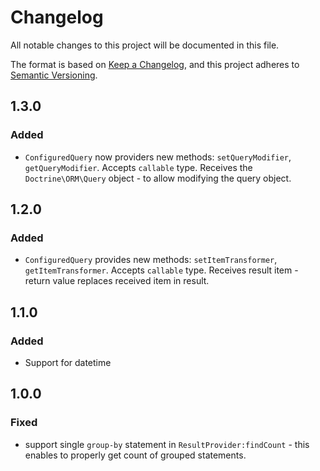 # Changelog
All notable changes to this project will be documented in this file.

The format is based on [Keep a Changelog](https://keepachangelog.com/en/1.0.0/),
and this project adheres to [Semantic Versioning](https://semver.org/spec/v2.0.0.html).

## 1.3.0
### Added
- `ConfiguredQuery` now providers new methods: `setQueryModifier`, `getQueryModifier`. Accepts `callable` type. Receives
the `Doctrine\ORM\Query` object - to allow modifying the query object.

## 1.2.0
### Added
- `ConfiguredQuery` provides new methods: `setItemTransformer`, `getItemTransformer`.
Accepts `callable` type. Receives result item - return value replaces received item in result.

## 1.1.0
### Added
- Support for datetime

## 1.0.0
### Fixed
- support single `group-by` statement in `ResultProvider:findCount` - this enables to properly get count of grouped statements. 
